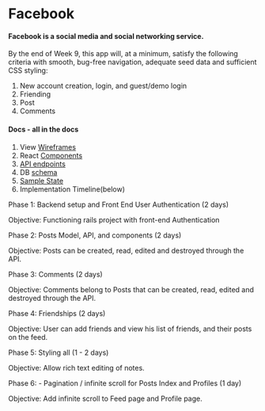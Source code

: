 # Facebook

#### Facebook is a social media and social networking service.

By the end of Week 9, this app will, at a minimum, satisfy the following criteria with smooth, bug-free navigation, adequate seed data and sufficient CSS styling:

 1. New account creation, login, and guest/demo login
 3. Friending
 4. Post
 5. Comments

#### Docs - all in the docs

1. View [Wireframes](./docs/wireframes)
2. React [Components](./docs/fe_routes.md)
3. [API endpoints](./docs/api_endpoints.md)
4. DB [schema](./docs/schema.md)
5. [Sample State](./docs/sample_state.js)
6. Implementation Timeline(below)

Phase 1: Backend setup and Front End User Authentication (2 days)

Objective: Functioning rails project with front-end Authentication

Phase 2: Posts Model, API, and components (2 days)

Objective: Posts can be created, read, edited and destroyed through the API.

Phase 3: Comments (2 days)

Objective: Comments belong to Posts that can be created, read, edited and destroyed through the API.

Phase 4: Friendships (2 days)

Objective: User can add friends and view his list of friends, and their posts on the feed.

Phase 5: Styling all (1 - 2 days)

Objective: Allow rich text editing of notes.

Phase 6: - Pagination / infinite scroll for Posts Index and Profiles
 (1 day)

Objective: Add infinite scroll to Feed page and Profile page.
